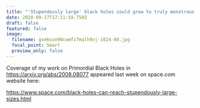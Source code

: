 ```yaml
---
title: "'Stupendously large' black holes could grow to truly monstrous sizes"
date: 2020-09-27T17:11:59.750Z
draft: false
featured: false
image:
  filename: gsmkoze98cwmfz7mqlh9vj-1024-80.jpg
  focal_point: Smart
  preview_only: false
---
```

Coverage of my work on Primordial Black Holes in <https://arxiv.org/abs/2008.08077> appeared last week on space.com website here:

<https://www.space.com/black-holes-can-reach-stupendously-large-sizes.html>